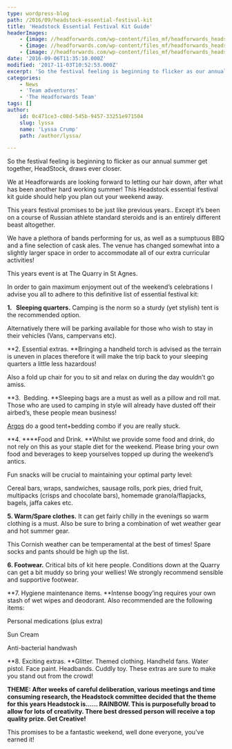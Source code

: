 ```yaml
---
type: wordpress-blog
path: /2016/09/headstock-essential-festival-kit
title: 'Headstock Essential Festival Kit Guide'
headerImages:
    - {image: //headforwards.com/wp-content/files_mf/headforwards_headstock_bar.jpg, text: 'Headstock Essential Festival Guide '}
    - {image: //headforwards.com/wp-content/files_mf/headforwards_headstock_dusk.jpg, text: ""}
    - {image: //headforwards.com/wp-content/files_mf/headforwards_headstock_kids_bubbles.jpg, text: ""}
date: '2016-09-06T11:35:10.000Z'
modified: '2017-11-03T10:52:53.000Z'
excerpt: 'So the festival feeling is beginning to flicker as our annual summer get together, HeadStock, draws ever closer. We at Headforwards are looking forward to letting our hair down, after what has been another hard working summer! This Headstock essential festival kit guide should help you plan out your weekend away. This years festival promises to …'
categories:
    - News
    - 'Team adventures'
    - 'The Headforwards Team'
tags: []
author:
    id: 0c471ce3-c08d-545b-9457-33251e971504
    slug: lyssa
    name: 'Lyssa Crump'
    path: /author/lyssa/

---
```

So the festival feeling is beginning to flicker as our annual summer get together, HeadStock, draws ever closer.

We at Headforwards are looking forward to letting our hair down, after what has been another hard working summer! This Headstock essential festival kit guide should help you plan out your weekend away.

This years festival promises to be just like previous years.. Except it’s been on a course of Russian athlete standard steroids and is an entirely different beast altogether.

We have a plethora of bands performing for us, as well as a sumptuous BBQ and a fine selection of cask ales. The venue has changed somewhat into a slightly larger space in order to accommodate all of our extra curricular activities!

This years event is at The Quarry in St Agnes.

In order to gain maximum enjoyment out of the weekend’s celebrations I advise you all to adhere to this definitive list of essential festival kit:

**1\.   Sleeping quarters.** Camping is the norm so a sturdy (yet stylish) tent is the recommended option.

Alternatively there will be parking available for those who wish to stay in their vehicles (Vans, campervans etc).

**2\. Essential extras. **Bringing a handheld torch is advised as the terrain is uneven in places therefore it will make the trip back to your sleeping quarters a little less hazardous!

Also a fold up chair for you to sit and relax on during the day wouldn’t go amiss.

**3\.  Bedding. **Sleeping bags are a must as well as a pillow and roll mat. Those who are used to camping in style will already have dusted off their airbed’s, these people mean business!

[Argos](http://www.argos.co.uk/static/Browse/ID72/33015221/c_1/1%7Ccategory_root%7CSports+and+leisure%7C33006346/c_2/2%7C33006346%7CCamping+and+caravanning%7C33007546/c_3/3%7Ccat_33007546%7CTents%7C33015221.htm) do a good tent+bedding combo if you are really stuck.

**4. ****Food and Drink. **Whilst we provide some food and drink, do not rely on this as your staple diet for the weekend. Please bring your own food and beverages to keep yourselves topped up during the weekend’s antics.

Fun snacks will be crucial to maintaining your optimal party level:

Cereal bars, wraps, sandwiches, sausage rolls, pork pies, dried fruit, multipacks (crisps and chocolate bars), homemade granola/flapjacks, bagels, jaffa cakes etc.

**5\. Warm/Spare clothes.** It can get fairly chilly in the evenings so warm clothing is a must. Also be sure to bring a combination of wet weather gear and hot summer gear.

This Cornish weather can be temperamental at the best of times! Spare socks and pants should be high up the list.

**6\. Footwear.** Critical bits of kit here people. Conditions down at the Quarry can get a bit muddy so bring your wellies! We strongly recommend sensible and supportive footwear.

**7. Hygiene maintenance items. **Intense boogy’ing requires your own stash of wet wipes and deodorant. Also recommended are the following items:

Personal medications (plus extra)

Sun Cream

Anti-bacterial handwash

**8\. Exciting extras. **Glitter. Themed clothing. Handheld fans. Water pistol. Face paint. Headbands. Cuddly toy. These extras are sure to make you stand out from the crowd!

**THEME: After weeks of careful deliberation, various meetings and time consuming research, the Headstock committee decided that the theme for this years Headstock is…… RAINBOW. This is purposefully broad to allow for lots of creativity. There best dressed person will receive a top quality prize. Get Creative!**

This promises to be a fantastic weekend, well done everyone, you’ve earned it!

